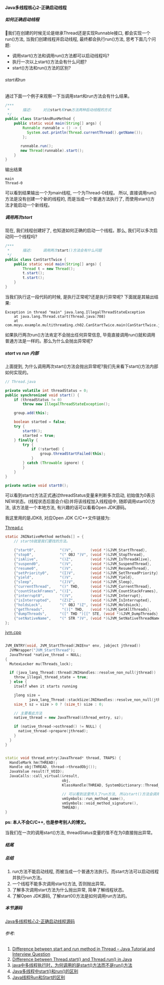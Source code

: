 #### Java多线程核心2-正确启动线程

##### 如何正确启动线程
我们在创建的时候无论是继承Thread还是实现Runnable接口, 都会实现一个run()方法,
当我们创建线程并启动线程, 最终都会执行run()方法, 思考下面几个问题:

* 调用start()方法和调用run()方法都可以启动线程吗?
* 执行一次以上start()方法会有什么问题?
* start()方法和run()方法的区别?


###### start和run

通过下面一个例子来观察一下当调用start和run方法会有什么结果。

```java
/***
 *      描述:     对比start和run方法两种启动线程的方式
 */
public class StartAndRunMethod {
    public static void main(String[] args) {
        Runnable runnable = () -> {
          System.out.println(Thread.currentThread().getName());
        };

       runnable.run();
       new Thread(runnable).start();
    }
}
```

输出结果
```text
main
Thread-0
```

可以看到结果输出一个为main线程, 一个为Thread-0线程。
所以, 直接调用run()方法是没有创建一个新的线程的, 而是当成一个普通方法执行了, 而使用start()方法才能启动一个新线程。


##### 调用两次start

现在, 我们线程创建好了, 也知道如何正确的启动一个线程。那么, 我们可以多次启动同一个线程吗?

```java
/***
 *      描述:     调用两次start()方法会有什么问题
 */
public class CanStartTwice {
    public static void main(String[] args) {
        Thread t = new Thread();
        t.start();
        t.start();
    }
}
```
当我们执行这一段代码的时候, 是执行正常呢?还是执行异常呢?
下面就是其输出结果:
```text
Exception in thread "main" java.lang.IllegalThreadStateException
	at java.lang.Thread.start(Thread.java:708)
	at com.moyu.example.multithreading.ch02.CanStartTwice.main(CanStartTwice.java:10)
```

如果执行两次run()方法肯定不会抛出任何异常信息, 毕竟直接调用run()就和调用普通方法是一样的。那么为什么会抛出异常呢?

##### start vs run 内部

上面提到, 为什么调用两次start()方法会抛出异常呢?我们先来看下start()方法内部如何实现的。

```java
// Thread.java

private volatile int threadStatus = 0;
public synchronized void start() {
    if (threadStatus != 0)
        throw new IllegalThreadStateException();

    group.add(this);

    boolean started = false;
    try {
        start0();
        started = true;
    } finally {
        try {
            if (!started) {
                group.threadStartFailed(this);
            }
        } catch (Throwable ignore) {
        }
    }
}

private native void start0();
```
可以看到start()方法正式通过threadStatus变量来判断多次启动, 初始值为0表示NEW状态。(线程状态后面会介绍)并将该线程加入线程组中, 随即调用start0()方法, 该方法是一个本地方法, 有兴趣的话可以看看Open JDK源码。

我这里用的是JDK8, 对应Open JDK C/C++文件链接为:

[Thread.c](https://hg.openjdk.java.net/jdk8u/jdk8u/jdk/file/f0b93fbd8cf8/src/share/native/java/lang/Thread.c)

```c
static JNINativeMethod methods[] = {
    // start0就是我们要找的方法。

    {"start0",           "()V",        (void *)&JVM_StartThread},
    {"stop0",            "(" OBJ ")V", (void *)&JVM_StopThread},
    {"isAlive",          "()Z",        (void *)&JVM_IsThreadAlive},
    {"suspend0",         "()V",        (void *)&JVM_SuspendThread},
    {"resume0",          "()V",        (void *)&JVM_ResumeThread},
    {"setPriority0",     "(I)V",       (void *)&JVM_SetThreadPriority},
    {"yield",            "()V",        (void *)&JVM_Yield},
    {"sleep",            "(J)V",       (void *)&JVM_Sleep},
    {"currentThread",    "()" THD,     (void *)&JVM_CurrentThread},
    {"countStackFrames", "()I",        (void *)&JVM_CountStackFrames},
    {"interrupt0",       "()V",        (void *)&JVM_Interrupt},
    {"isInterrupted",    "(Z)Z",       (void *)&JVM_IsInterrupted},
    {"holdsLock",        "(" OBJ ")Z", (void *)&JVM_HoldsLock},
    {"getThreads",        "()[" THD,   (void *)&JVM_GetAllThreads},
    {"dumpThreads",      "([" THD ")[[" STE, (void *)&JVM_DumpThreads},
    {"setNativeName",    "(" STR ")V", (void *)&JVM_SetNativeThreadName},
};
```


[jvm.cpp](https://hg.openjdk.java.net/jdk8u/jdk8u/hotspot/file/76a9c9cf14f1/src/share/vm/prims/jvm.cpp)

```c++

JVM_ENTRY(void, JVM_StartThread(JNIEnv* env, jobject jthread))
  JVMWrapper("JVM_StartThread");
  JavaThread *native_thread = NULL;
{
  MutexLocker mu(Threads_lock);

  if (java_lang_Thread::thread(JNIHandles::resolve_non_null(jthread)) != NULL) {
    throw_illegal_thread_state = true;
  } else {
    itself when it starts running

    jlong size =
           java_lang_Thread::stackSize(JNIHandles::resolve_non_null(jthread));
    size_t sz = size > 0 ? (size_t) size : 0;

    // 主要看此方法
    native_thread = new JavaThread(&thread_entry, sz);

    if (native_thread->osthread() != NULL) {
      native_thread->prepare(jthread);
    }
  }
}


static void thread_entry(JavaThread* thread, TRAPS) {
  HandleMark hm(THREAD);
  Handle obj(THREAD, thread->threadObj());
  JavaValue result(T_VOID);
  JavaCalls::call_virtual(&result,
                          obj,
                          KlassHandle(THREAD, SystemDictionary::Thread_klass()),

                          // 可以看到这里传入了run方法, 所以start()方法会调用run()方法
                          vmSymbols::run_method_name(),
                          vmSymbols::void_method_signature(),
                          THREAD);
}

```

**ps: 本人不会C/C++, 也是参考别人的博文。**


当我们在一次的调用start()方法, threadStatus变量的值不在为0直接抛出异常。







##### 结尾

##### 总结
1. run方法不能启动线程, 而被当成一个普通方法执行。而start方法可以启动线程并执行run方法。
2. 一个线程不能多次调用start()方法, 否则抛出异常。
3. 了解多次调用start方法为什么抛出异常, 简单了解线程状态。
4. 了解Open JDK源码, 了解start0()方法是如何调用run方法的。

##### 本节源码
[Java多线程核心2-正确启动线程源码](https://github.com/basebase/java-examples/tree/master/src/main/java/com/moyu/example/multithreading/ch02)

###### 参考:
1. [Difference between start and run method in Thread – Java Tutorial and Interview Question](https://javarevisited.blogspot.com/2012/03/difference-between-start-and-run-method.html)
2. [Difference between Thread.start() and Thread.run() in Java
](https://www.geeksforgeeks.org/difference-between-thread-start-and-thread-run-in-java/)
3. [java中多线程执行时，为何调用的是start()方法而不是run()方法](https://www.cnblogs.com/heqiyoujing/p/11355264.html)
4. [Java多线程中start()和run()的区别](https://www.cnblogs.com/sunflower627/p/4816821.html)
5. [Java线程Run和Start的区别](https://www.cnblogs.com/alinainai/p/10389161.html)

